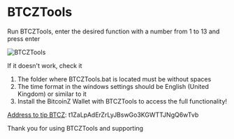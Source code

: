 # BTCZTools
Run BTCZTools, enter the desired function with a number from 1 to 13 and press enter

![BTCZTools](https://user-images.githubusercontent.com/112233947/261872856-0b1f5949-dcae-4871-92c9-872902373cb8.PNG)

If it doesn't work, check it
1. The folder where BTCZTools.bat is located must be without spaces
2. The time format in the windows settings should be English (United Kingdom) or similar to it
3. Install the BitcoinZ Wallet with BTCZTools to access the full functionality!



[Address to tip BTCZ](https://explorer.btcz.rocks/address/t1ZaLpAdErZrLyJBswGo3KGWTTJNgQ6wTvb): t1ZaLpAdErZrLyJBswGo3KGWTTJNgQ6wTvb

Thank you for using BTCZTools and supporting
